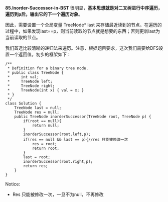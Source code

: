 **85.Inorder-Successor-in-BST**
很明显，**基本思想就是对二叉树进行中序遍历，遍历到p后，输出它的下一个遍历对象**。

因此，需要设置一个全局变量 TreeNode* last 来存储最近读到的节点。在遍历的过程中，如果发现last==p，则当前读取的节点就是想要的东西；否则更新last为当前读取的节点。

我们首选比较清晰的递归法来遍历。注意，根据题目要求，这次我们需要给DFS设置一个返回值。初步的框架如下：


```
/**
 * Definition for a binary tree node.
 * public class TreeNode {
 *     int val;
 *     TreeNode left;
 *     TreeNode right;
 *     TreeNode(int x) { val = x; }
 * }
 */
class Solution {
    TreeNode last = null;
    TreeNode res = null;
    public TreeNode inorderSuccessor(TreeNode root, TreeNode p) {
        if(root == null){
            return null;
        }
        inorderSuccessor(root.left,p);
        if(res == null && last == p){//res 只能被修改一次
            res = root;
            return root;
        }
        last = root;
        inorderSuccessor(root.right,p);
        return res;
    }
}
```



Notice:

- Res 只能被修改一次，一旦不为null，不再修改
